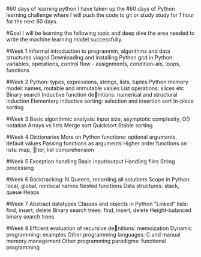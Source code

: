 #60 days of learning python
I have taken up the #60 days of Python learning challenge where I will push the code to git or study study for 1 hour for the next 60 days.

#Goal
I will be learning the following topic and deep dive the area needed to write the machine learning model successfully.

#Week 1
        Informal introduction to programmin, algorithms and data structures viagcd
        Downloading and installing Python
        gcd in Python: variables, operations, control flow - assignments, condition-als, loops, functions

#Week 2
        Python: types, expressions, strings, lists, tuples
        Python memory model: names, mutable and immutable values
        List operations: slices etc
        Binary search
        Inductive function denitions: numerical and structural induction
        Elementary inductive sorting: selection and insertion sort
        In-place sorting

#Week 3
        Basic algorithmic analysis: input size, asymptotic complexity, O() notation
        Arrays vs lists
        Merge sort
        Quicksort
        Stable sorting

#Week 4
        Dictionaries
        More on Python functions: optional arguments, default values
        Passing functions as arguments
        Higher order functions on lists: map, lter, list comprehension

#Week 5
        Exception handling
        Basic input/output
        Handling files
        String processing

#Week 6
        Backtracking: N Queens, recording all solutions
        Scope in Python: local, global, nonlocal names
        Nested functions
        Data structures: stack, queue
Heaps

#Week 7
        Abstract datatypes
        Classes and objects in Python
        "Linked" lists: find, insert, delete
        Binary search trees: find, insert, delete
        Height-balanced binary search trees

#Week 8
        Effcient evaluation of recursive denitions: memoization
        Dynamic programming: examples
        Other programming languages: C and manual memory management
        Other programming paradigms: functional programming
